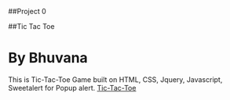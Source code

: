 ##Project 0

##Tic Tac Toe  
# By Bhuvana
This is Tic-Tac-Toe Game built on HTML, CSS, Jquery, Javascript, Sweetalert for Popup alert.
<a href ="https://bhuvanatn.github.io/tic-tac-toe/">Tic-Tac-Toe </a>
